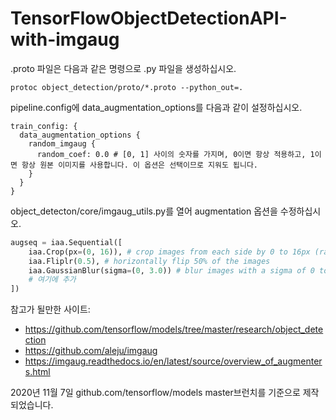 # TensorFlowObjectDetectionAPI-with-imgaug

.proto 파일은 다음과 같은 명령으로 .py 파일을 생성하십시오.

`protoc object_detection/proto/*.proto --python_out=.`

pipeline.config에 data_augmentation_options를 다음과 같이 설정하십시오.
```config
train_config: {
  data_augmentation_options {
    random_imgaug {
      random_coef: 0.0 # [0, 1] 사이의 숫자를 가지며, 0이면 항상 적용하고, 1이면 항상 원본 이미지를 사용합니다. 이 옵션은 선택이므로 지워도 됩니다.
    }
  }
}
```

object_detecton/core/imgaug_utils.py를 열어 augmentation 옵션을 수정하십시오.
```python
augseq = iaa.Sequential([
    iaa.Crop(px=(0, 16)), # crop images from each side by 0 to 16px (randomly chosen)
    iaa.Fliplr(0.5), # horizontally flip 50% of the images
    iaa.GaussianBlur(sigma=(0, 3.0)) # blur images with a sigma of 0 to 3.0
    # 여기에 추가
])
```

참고가 될만한 사이트:
- https://github.com/tensorflow/models/tree/master/research/object_detection
- https://github.com/aleju/imgaug
- https://imgaug.readthedocs.io/en/latest/source/overview_of_augmenters.html

2020년 11월 7일 github.com/tensorflow/models master브런치를 기준으로 제작되었습니다.
